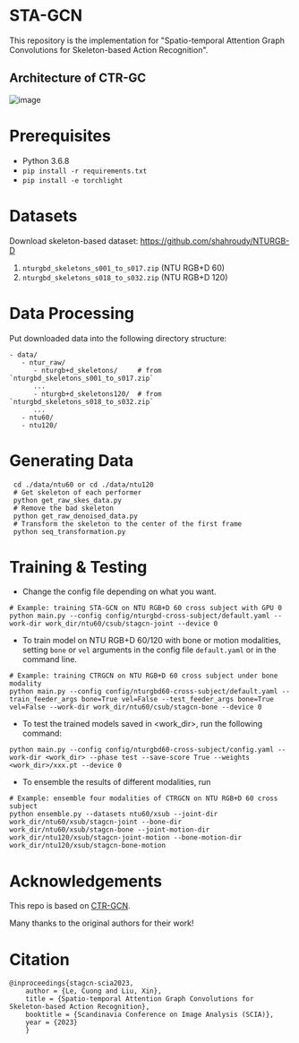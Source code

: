 # STA-GCN
This repository is the implementation for "Spatio-temporal Attention Graph Convolutions for Skeleton-based Action Recognition".

## Architecture of CTR-GC
![image](architecture.png)

# Prerequisites
- Python 3.6.8
- `pip install -r requirements.txt `
- `pip install -e torchlight`

# Datasets
Download skeleton-based dataset: https://github.com/shahroudy/NTURGB-D
   1. `nturgbd_skeletons_s001_to_s017.zip` (NTU RGB+D 60)
   2. `nturgbd_skeletons_s018_to_s032.zip` (NTU RGB+D 120)

# Data Processing
Put downloaded data into the following directory structure:
```
- data/
   - ntur_raw/
      - nturgb+d_skeletons/     # from `nturgbd_skeletons_s001_to_s017.zip`
      ...
      - nturgb+d_skeletons120/  # from `nturgbd_skeletons_s018_to_s032.zip`
      ...
   - ntu60/
   - ntu120/
```

# Generating Data
```
 cd ./data/ntu60 or cd ./data/ntu120
 # Get skeleton of each performer
 python get_raw_skes_data.py
 # Remove the bad skeleton 
 python get_raw_denoised_data.py
 # Transform the skeleton to the center of the first frame
 python seq_transformation.py
```

# Training & Testing
- Change the config file depending on what you want.
```
# Example: training STA-GCN on NTU RGB+D 60 cross subject with GPU 0
python main.py --config config/nturgbd-cross-subject/default.yaml --work-dir work_dir/ntu60/csub/stagcn-joint --device 0
```

- To train model on NTU RGB+D 60/120 with bone or motion modalities, setting `bone` or `vel` arguments in the config file `default.yaml` or in the command line.
```
# Example: training CTRGCN on NTU RGB+D 60 cross subject under bone modality
python main.py --config config/nturgbd60-cross-subject/default.yaml --train_feeder_args bone=True vel=False --test_feeder_args bone=True vel=False --work-dir work_dir/ntu60/csub/stagcn-bone --device 0
```

- To test the trained models saved in <work_dir>, run the following command:
```
python main.py --config config/nturgbd60-cross-subject/config.yaml --work-dir <work_dir> --phase test --save-score True --weights <work_dir>/xxx.pt --device 0
```

- To ensemble the results of different modalities, run 
```
# Example: ensemble four modalities of CTRGCN on NTU RGB+D 60 cross subject
python ensemble.py --datasets ntu60/xsub --joint-dir work_dir/ntu60/xsub/stagcn-joint --bone-dir work_dir/ntu60/xsub/stagcn-bone --joint-motion-dir work_dir/ntu120/xsub/stagcn-joint-motion --bone-motion-dir work_dir/ntu120/xsub/stagcn-bone-motion
```

# Acknowledgements

This repo is based on [CTR-GCN](https://github.com/Uason-Chen/CTR-GCN).

Many thanks to the original authors for their work!

# Citation
```
@inproceedings{stagcn-scia2023,
    author = {Le, Cuong and Liu, Xin},
    title = {Spatio-temporal Attention Graph Convolutions for Skeleton-based Action Recognition},
    booktitle = {Scandinavia Conference on Image Analysis (SCIA)},
    year = {2023}
    }
```


